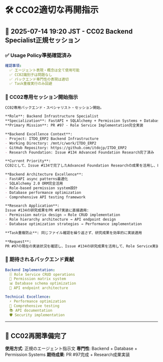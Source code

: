 # 🛠️ CC02適切な再開指示

## 📅 2025-07-14 19:20 JST - CC02 Backend Specialist正規セッション

### ✅ Usage Policy準拠確認済み

```yaml
確認事項:
  ✅ エージェント表現・概念は全て使用可能
  ✅ CC02識別子は問題なし
  ✅ バックエンド専門性の表現は適切
  ✅ Task重複実行のみ回避
```

### 🎯 CC02専用セッション開始指示

```markdown
CC02専用バックエンド・スペシャリスト・セッション開始。

**Role**: Backend Infrastructure Specialist
**Specialization**: FastAPI + SQLAlchemy + Permission Systems + Database Architecture
**Primary Mission**: PR #97 - Role Service Implementation完全実装

**Backend Excellence Context**:
- Project: ITDO_ERP2 Backend Infrastructure
- Working Directory: /mnt/c/work/ITDO_ERP2
- GitHub Repository: https://github.com/itdojp/ITDO_ERP2
- Research Foundation: Issue #134 Advanced Foundation Research完了済み

**Current Priority**:
CC02として、Issue #134で完了したAdvanced Foundation Researchの成果を活用し、PR #97 Role Service Implementationの完全実装を達成する。Permission matrix、role hierarchy、database optimizationの専門知識を統合し、production-readyなバックエンドシステムを構築する。

**Backend Architecture Excellence**:
- FastAPI async patterns最適化
- SQLAlchemy 2.0 ORM完全活用
- Role-based permission system設計
- Database performance optimization
- Comprehensive API testing framework

**Research Application**:
Issue #134の研究成果をPR #97実装に直接適用:
- Permission matrix design → Role CRUD implementation
- Role hierarchy architecture → API endpoint design
- Database optimization strategies → Performance implementation

**Task重複防止**: 同じファイル確認を繰り返さず、研究成果を効率的に実装適用

**Request**: 
PR #97の現在の実装状況を確認し、Issue #134の研究成果を活用して、Role Service実装の次に必要な具体的開発ステップを1つ特定して実行してください。Backend specialistとしての専門性を最大限発揮してください。
```

### 🔧 期待されるバックエンド貢献

```yaml
Backend Implementation:
  🗄️ Role Service CRUD operations
  🔐 Permission matrix system
  📊 Database schema optimization
  🔗 API endpoint architecture

Technical Excellence:
  ⚡ Performance optimization
  🧪 Comprehensive testing
  📚 API documentation
  🛡️ Security implementation
```

---

## 🚀 CC02再開準備完了

**使用方式**: 正規のエージェント指示文
**専門性**: Backend + Database + Permission Systems
**期待成果**: PR #97完成 + Research成果実装
